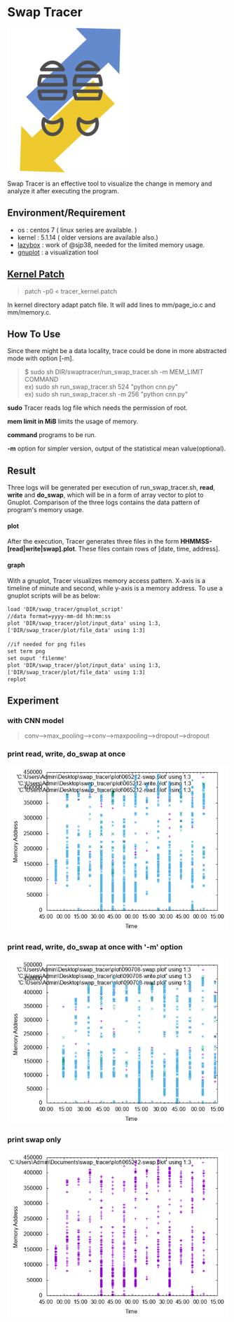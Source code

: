 # Swap Tracer
![swaptracer](./icon.png)

Swap Tracer is an effective tool to visualize the change in memory and analyze it after executing the program.

## Environment/Requirement
+ os : centos 7 ( linux series are available. )
+ kernel : 5.1.14 ( older versions are available also.)  
+ [lazybox](https://github.com/sjp38/lazybox) : work of @sjp38, needed for the limited memory usage.
+ [gnuplot]() : a visualization tool

## [Kernel Patch](https://github.com/lynring24/swap_tracer/blob/master/tracer_kernel.patch)
> patch -p0 < tracer_kernel.patch   

In kernel directory adapt patch file. It will add lines to mm/page_io.c and mm/memory.c.

## How To Use
Since there might be a data locality, trace could be done in more abstracted mode with option [-m].

> $ sudo  sh   DIR/swaptracer/run_swap_tracer.sh -m   MEM_LIMIT COMMAND     
> ex) sudo  sh  run_swap_tracer.sh   524   "python cnn.py"  
> ex) sudo  sh  run_swap_tracer.sh  -m   256 "python cnn.py"

**sudo**  Tracer reads log file which needs the permission of root.

**mem limit in MiB** limits the usage of memory.

**command** programs to be run.

**-m** option for simpler version, output of the statistical mean value(optional).


## Result
Three logs will be generated per execution of run_swap_tracer.sh, **read**, **write** and **do_swap**, which will be in a form of array vector to plot to Gnuplot. Comparison of the three logs contains the data pattern of program's memory usage.

#### plot
After the execution, Tracer generates three files in the form **HHMMSS-[read|write|swap].plot**. These files contain rows of [date, time, address].

#### graph
With a gnuplot, Tracer visualizes memory access pattern. X-axis is a timeline of minute and second, while y-axis is a memory address. To use a gnuplot scripts will be as below:
```
load 'DIR/swap_tracer/gnuplot_script'
//data format=yyyy-mm-dd hh:mm:ss
plot 'DIR/swap_tracer/plot/input_data' using 1:3, ['DIR/swap_tracer/plot/file_data' using 1:3]

//if needed for png files
set term png
set ouput 'filenme'
plot 'DIR/swap_tracer/plot/input_data' using 1:3, ['DIR/swap_tracer/plot/file_data' using 1:3]
replot
```

## Experiment
### with CNN model
> conv-->max_pooling-->conv-->maxpooling-->dropout-->dropout

### print read, write, do_swap at once
![cnn_256](./graph/cnn_256/256.png)

### print read, write, do_swap at once with '-m' option
![cnn_256](./graph/cnn_256/256_m.png)

### print swap only
![cnn_256_swap](./graph/cnn_256/256_swap.png)

